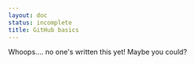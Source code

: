 ```yaml
---
layout: doc
status: incomplete
title: GitHub basics
---
```


Whoops.... no one's written this yet! Maybe you could?
